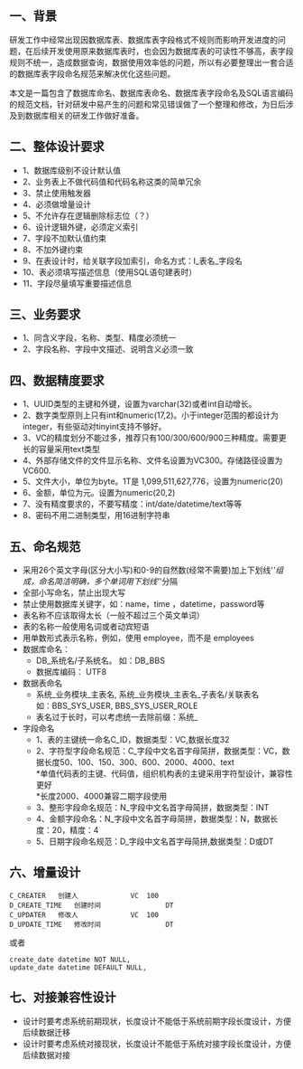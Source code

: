 ## 一、背景
研发工作中经常出现因数据库表、数据库表字段格式不规则而影响开发进度的问题，在后续开发使用原来数据库表时，也会因为数据库表的可读性不够高，表字段规则不统一，造成数据查询，数据使用效率低的问题，所以有必要整理出一套合适的数据库表字段命名规范来解决优化这些问题。

本文是一篇包含了数据库命名、数据库表命名、数据库表字段命名及SQL语言编码的规范文档，针对研发中易产生的问题和常见错误做了一个整理和修改，为日后涉及到数据库相关的研发工作做好准备。

## 二、整体设计要求
- 1、数据库级别不设计默认值
- 2、业务表上不做代码值和代码名称这类的简单冗余
- 3、禁止使用触发器
- 4、必须做增量设计
- 5、不允许存在逻辑删除标志位（？）
- 6、设计逻辑外键，必须定义索引
- 7、字段不加默认值约束  
- 8、不加外键约束 
- 9、在表设计时，给关联字段加索引，命名方式：I_表名_字段名
- 10、表必须填写描述信息（使用SQL语句建表时）
- 11、字段尽量填写重要描述信息

## 三、业务要求  
- 1、同含义字段，名称、类型、精度必须统一
- 2、字段名称、字段中文描述、说明含义必须一致

## 四、数据精度要求  
- 1、UUID类型的主键和外键，设置为varchar(32)或者int自动增长。  
- 2、数字类型原则上只有int和numeric(17,2)。小于integer范围的都设计为integer，有些驱动对tinyint支持不够好。  
- 3、VC的精度划分不能过多，推荐只有100/300/600/900三种精度。需要更长的容量采用text类型  
- 4、外部存储文件的文件显示名称、文件名设置为VC300。存储路径设置为VC600.
- 5、文件大小，单位为byte。1T是 1,099,511,627,776，设置为numeric(20)
- 6、金额，单位为元。设置为numeric(20,2)
- 7、没有精度要求的，不要写精度：int/date/datetime/text等等
- 8、密码不用二进制类型，用16进制字符串 

## 五、命名规范  
- 采用26个英文字母(区分大小写)和0-9的自然数(经常不需要)加上下划线'_'组成，命名简洁明确，多个单词用下划线'_'分隔
- 全部小写命名，禁止出现大写
- 禁止使用数据库关键字，如：name，time ，datetime，password等
- 表名称不应该取得太长（一般不超过三个英文单词）
- 表的名称一般使用名词或者动宾短语
- 用单数形式表示名称，例如，使用 employee，而不是 employees 
- 数据库命名：
    - DB_系统名/子系统名。 如：DB_BBS     
    - 数据库编码： UTF8  
- 数据表命名    
    - 系统_业务模块_主表名, 系统_业务模块_主表名_子表名/关联表名  
    如：BBS_SYS_USER, BBS_SYS_USER_ROLE  
    - 表名过于长时，可以考虑统一去除前缀：系统_
- 字段命名  
    - 1、表的主键统一命名C_ID，数据类型：VC,数据长度32  
    - 2、字符型字段命名规范：C_字段中文名首字母简拼，数据类型：VC，数据长度50、100、150、300、600、2000、4000、text  
    	*单值代码表的主键、代码值，组织机构表的主键采用字符型设计，兼容性更好   
    	*长度2000、4000兼容二期字段使用  
    - 3、整形字段命名规范：N_字段中文名首字母简拼，数据类型：INT  
    - 4、金额字段命名：N_字段中文名首字母简拼，数据类型：N，数据长度：20，精度：4  
    - 5、日期字段命名规范：D_字段中文名首字母简拼,数据类型：D或DT  

## 六、增量设计   
```
C_CREATER	创建人				VC	100  
D_CREATE_TIME	创建时间				DT	  
C_UPDATER	修改人				VC	100  
D_UPDATE_TIME	修改时间				DT 
```
或者
```
create_date datetime NOT NULL,
update_date datetime DEFAULT NULL,
```

## 七、对接兼容性设计
- 设计时要考虑系统前期现状，长度设计不能低于系统前期字段长度设计，方便后续数据迁移
- 设计时要考虑系统对接现状，长度设计不能低于系统对接字段长度设计，方便后续数据对接


